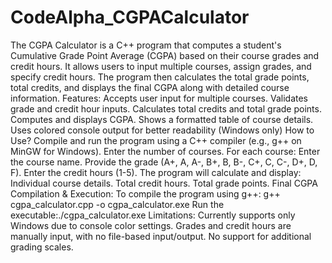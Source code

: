 # CodeAlpha_CGPACalculator
The CGPA Calculator is a C++ program that computes a student's Cumulative Grade Point Average (CGPA) based on their course grades and credit hours. It allows users to input multiple courses, assign grades, and specify credit hours. The program then calculates the total grade points, total credits, and displays the final CGPA along with detailed course information.
Features: Accepts user input for multiple courses. Validates grade and credit hour inputs. Calculates total credits and total grade points. Computes and displays CGPA. Shows a formatted table of course details. Uses colored console output for better readability (Windows only)
How to Use? Compile and run the program using a C++ compiler (e.g., g++ on MinGW for Windows). Enter the number of courses. For each course: Enter the course name. Provide the grade (A+, A, A-, B+, B, B-, C+, C, C-, D+, D, F). Enter the credit hours (1-5). 
The program will calculate and display: Individual course details. Total credit hours. Total grade points. Final CGPA
Compilation & Execution: To compile the program using g++: g++ cgpa_calculator.cpp -o cgpa_calculator.exe Run the executable:./cgpa_calculator.exe
Limitations: Currently supports only Windows due to console color settings. Grades and credit hours are manually input, with no file-based input/output. No support for additional grading scales.
